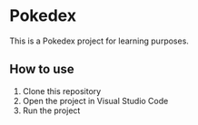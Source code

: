 # Pokedex

This is a Pokedex project for learning purposes.

## How to use

1. Clone this repository
2. Open the project in Visual Studio Code
3. Run the project
